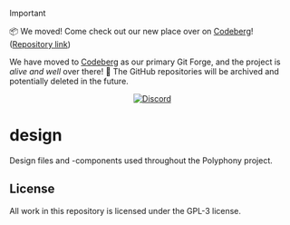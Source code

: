 > [!IMPORTANT]
> 📦️ We moved! Come check out our new place over on [Codeberg](https://codeberg.org/polyphony)! ([Repository link](https://codeberg.org/polyphony/design))
>
> We have moved to [Codeberg](https://codeberg.org/polyphony) as our primary Git Forge, and the project is *alive and well* over there! :purple_heart: The GitHub repositories will be archived and potentially deleted in the future.

<div align="center">
  
[![Discord]][Discord-invite]
 
</div>  

# design
Design files and -components used throughout the Polyphony project.

## License
All work in this repository is licensed under the GPL-3 license.

[Discord]: https://dcbadge.vercel.app/api/server/m3FpcapGDD?style=flat
[Discord-invite]: https://discord.com/invite/m3FpcapGDD
